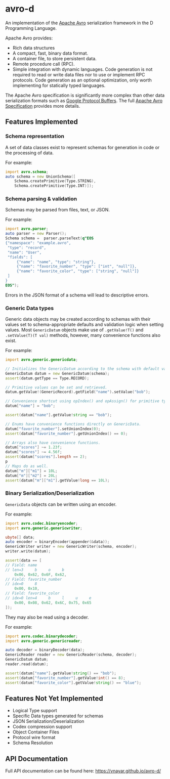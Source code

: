# avro-d

An implementation of the [Apache Avro](https://avro.apache.org/docs/current/) serialization
framework in the D Programming Language.

Apache Avro provides:
- Rich data structures
- A compact, fast, binary data format.
- A container file, to store persistent data.
- Remote procedure call (RPC).
- Simple integration with dynamic languages. Code generation is not required to read or write data
  files nor to use or implement RPC protocols. Code generation as an optional optimization, only
  worth implementing for statically typed languages.

The Apache Avro specification is significantly more complex than other data serialization formats
such as [Google Protocol Buffers](https://developers.google.com/protocol-buffers). The full [Apache
Avro Specification](https://avro.apache.org/docs/current/spec.html) provides more details.

## Features Implemented

### Schema representation

A set of data classes exist to represent schemas for generation in code or the processing of data.

For example:
```d
import avro.schema;
auto schema = new UnionSchema([
    Schema.createPrimitive(Type.STRING),
    Schema.createPrimitive(Type.INT)]);
```

### Schema parsing & validation

Schemas may be parsed from files, text, or JSON.

For example:
```d
import avro.parser;
auto parser = new Parser();
Schema schema =  parser.parseText(q"EOS
{"namespace": "example.avro",
 "type": "record",
 "name": "User",
 "fields": [
     {"name": "name", "type": "string"},
     {"name": "favorite_number", "type": ["int", "null"]},
     {"name": "favorite_color", "type": ["string", "null"]}
 ]
}
EOS");
```

Errors in the JSON format of a schema will lead to descriptive errors.

### Generic Data types

Generic data objects may be created according to schemas with their values set to schema-appropriate
defaults and validation logic when setting values. Most `GenericDatum` objects make use of
`.getValue!T()` and `.setValue(T)(T val)` methods, however, many convenience functions also exist.

For example:
```d
import avro.generic.genericdata;

// Initializes the GenericDatum according to the schema with default values.
GenericDatum datum = new GenericDatum(schema);
assert(datum.getType == Type.RECORD);

// Primitive values can be set and retrieved.
datum.getValue!(GenericRecord).getField("name").setValue("bob");

// Convenience shortcut using opIndex() and opAssign() for primitive types.
datum["name"] = "bob";

assert(datum["name"].getValue!string == "bob");

// Enums have convenience functions directly on GenericData.
datum["favorite_number"].setUnionIndex(0);
assert(datum["favorite_number"].getUnionIndex() == 0);

// Arrays also have convenience functions.
datum["scores"] ~= 1.23f;
datum["scores"] ~= 4.56f;
assert(datum["scores"].length == 2);
p
// Maps do as well.
datum["m"]["m1"] = 10L;
datum["m"]["m2"] = 20L;
assert(datum["m"]["m1"].getValue!long == 10L);
```

### Binary Serialization/Deserialization

`GenericData` objects can be written using an encoder.

For example:
```d
import avro.codec.binaryencoder;
import avro.generic.genericwriter;

ubyte[] data;
auto encoder = binaryEncoder(appender(&data));
GenericWriter writer = new GenericWriter(schema, encoder);
writer.write(datum);

assert(data == [
// Field: name
// len=3     b     o     b
    0x06, 0x62, 0x6F, 0x62,
// Field: favorite_number
// idx=0     8
    0x00, 0x10,
// Field: favorite_color
// idx=0 len=4     b     l     u     e
    0x00, 0x08, 0x62, 0x6C, 0x75, 0x65
]);
```

They may also be read using a decoder.

For example:
```d
import avro.codec.binarydecoder;
import avro.generic.genericreader;

auto decoder = binaryDecoder(data);
GenericReader reader = new GenericReader(schema, decoder);
GenericDatum datum;
reader.read(datum);

assert(datum["name"].getValue!string() == "bob");
assert(datum["favorite_number"].getValue!int() == 8);
assert(datum["favorite_color"].getValue!string() == "blue");
```

## Features Not Yet Implemented

- Logical Type support
- Specific Data types generated for schemas
- JSON Serialization/Deserialization
- Codex compression support
- Object Container Files
- Protocol wire format
- Schema Resolution

## API Documentation

Full API documentation can be found here: https://vnayar.github.io/avro-d/
